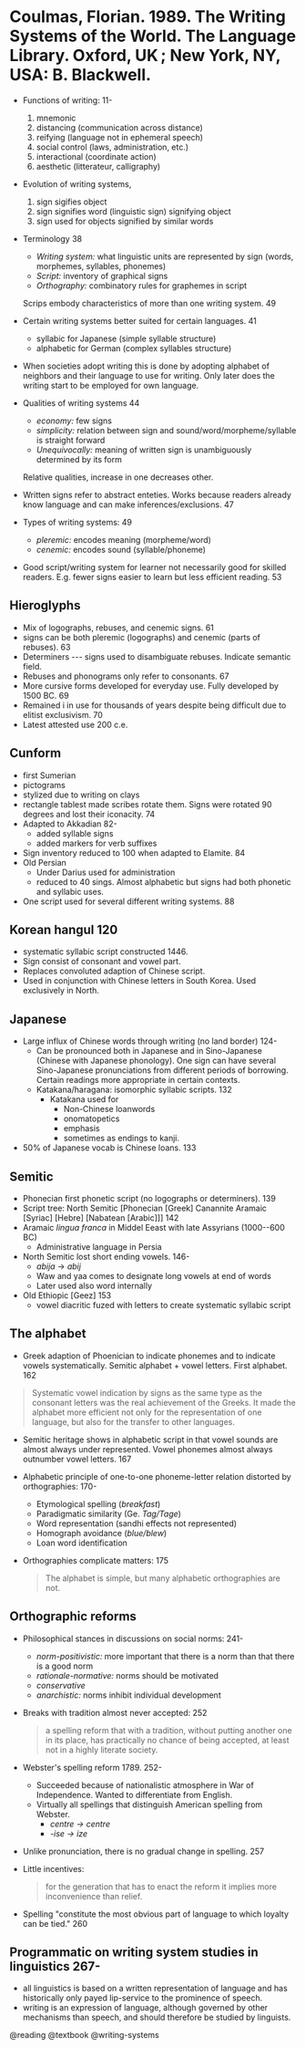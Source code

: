 # Coulmas, Florian. 1989. The Writing Systems of the World. The Language Library. Oxford, UK ; New York, NY, USA: B. Blackwell.

- Functions of writing: 11-
  1. mnemonic
  2. distancing (communication across distance)
  3. reifying (language not in ephemeral speech)
  4. social control (laws, administration, etc.)
  5. interactional (coordinate action)
  6. aesthetic (litterateur, calligraphy)

 - Evolution of writing systems,
   1. sign sigifies object
   2. sign signifies word (linguistic sign) signifying object
   3. sign used for objects signified by similar words

- Terminology 38
  - *Writing system:* what linguistic units are represented by sign (words, morphemes, syllables, phonemes)
  - *Script:* inventory of graphical signs 
  - *Orthography:* combinatory rules for graphemes in script

  Scrips embody characteristics of more than one writing system. 49 

- Certain writing systems better suited for certain languages. 41
  - syllabic for Japanese (simple syllable structure) 
  - alphabetic for German (complex syllables structure)

- When societies adopt writing this is done by adopting alphabet of neighbors and their language to use for writing. Only later does the writing start to be employed for own language.

- Qualities of writing systems 44
  - *economy:* few signs
  - *simplicity:* relation between sign and sound/word/morpheme/syllable is straight forward
  - *Unequivocally:* meaning of written sign is unambiguously determined by its form

  Relative qualities, increase in one decreases other.

- Written signs refer to abstract enteties. Works because readers already know language and can make inferences/exclusions. 47

- Types of writing systems: 49
  - *pleremic:* encodes meaning (morpheme/word)
  - *cenemic:* encodes sound (syllable/phoneme)

- Good script/writing system for learner not necessarily good for skilled readers. E.g. fewer signs easier to learn but less efficient reading. 53

## Hieroglyphs

- Mix of logographs, rebuses, and cenemic signs. 61
- signs can be both pleremic (logographs) and cenemic (parts of rebuses). 63
- Determiners --- signs used to disambiguate rebuses. Indicate semantic field.
- Rebuses and phonograms only refer to consonants. 67
- More cursive forms developed for everyday use. Fully developed by 1500 BC. 69
- Remained i in use for thousands of years despite being difficult due to elitist exclusivism. 70
- Latest attested use 200 c.e.

## Cunform
- first Sumerian 
- pictograms
- stylized due to writing on clays
- rectangle tablest made scribes rotate them. Signs were rotated 90 degrees and lost their iconacity. 74
- Adapted to Akkadian 82-
  - added syllable signs
  - added markers for verb suffixes
- Sign inventory reduced to 100 when adapted to Elamite. 84
- Old Persian
  - Under Darius used for administration
  - reduced to 40 sings. Almost alphabetic but signs had both phonetic and syllabic uses.
- One script used for several different writing systems. 88


## Korean hangul 120

- systematic syllabic script constructed 1446.
- Sign consist of consonant and vowel part.
- Replaces convoluted adaption of Chinese script.
- Used in conjunction with Chinese letters in South Korea. Used exclusively in North.

## Japanese
- Large influx of Chinese words through writing (no land border) 124-
  - Can be pronounced both in Japanese and in Sino-Japanese (Chinese with Japanese phonology). One sign can have several Sino-Japanese pronunciations from different periods of borrowing. Certain readings more appropriate in certain contexts.
  - Katakana/haragana: isomorphic syllabic scripts. 132
    - Katakana used for
      - Non-Chinese loanwords
      - onomatopetics
      - emphasis
      - sometimes as endings to kanji.
- 50% of Japanese vocab is Chinese loans. 133

## Semitic
- Phonecian first phonetic script (no logographs or determiners). 139
- Script tree: North Semitic [Phonecian [Greek] Canannite Aramaic [Syriac] [Hebre] [Nabatean [Arabic]]] 142
- Aramaic *lingua franca* in Middel Eeast with late Assyrians (1000--600 BC)
  - Administrative language in Persia
- North Semitic lost short ending vowels. 146-
  - *abija* -> *abij*
  - Waw and yaa comes to designate long vowels at end of words
  - Later used also word internally
- Old Ethiopic [Geez] 153
  - vowel diacritic fuzed with letters to create systematic syllabic script

## The alphabet
- Greek adaption of Phoenician to indicate phonemes and to indicate vowels systematically. Semitic alphabet + vowel letters. First alphabet. 162

 > Systematic vowel indication by signs as the same type as the consonant letters was the real achievement of the Greeks. It made the alphabet more efficient not only for the representation of one language, but also for the transfer to other languages. 

- Semitic heritage shows in alphabetic script in that vowel sounds are almost always under represented. Vowel phonemes almost always outnumber vowel letters. 167
- Alphabetic principle of one-to-one phoneme-letter relation distorted by orthographies: 170-
  - Etymological spelling (*breakfast*)
  - Paradigmatic similarity (Ge. *Tag/Tage*)
  - Word representation (sandhi effects not represented)
  - Homograph avoidance (*blue/blew*)
  - Loan word identification
- Orthographies complicate matters: 175

  > The alphabet is simple, but many alphabetic orthographies are not.

## Orthographic reforms
- Philosophical stances in discussions on social norms: 241-
  - *norm-positivistic:* more important that there is a norm than that there is a good norm
  - *rationale-normative:* norms should be  motivated
  - *conservative*
  - *anarchistic:* norms inhibit individual development
- Breaks with tradition almost never accepted: 252

  > a spelling reform that with a tradition, without putting another one in its place, has practically no chance of being accepted, at least not in a highly literate society.

- Webster's spelling reform 1789. 252-
  - Succeeded because of nationalistic atmosphere in War of Independence. Wanted to differentiate from English.
  - Virtually all spellings that distinguish American spelling from Webster.
    - *centre -> centre*
    - *-ise -> ize*
- Unlike pronunciation, there is no gradual change in spelling. 257
- Little incentives:

  > for the generation that has to enact the reform it implies more inconvenience than relief.

- Spelling "constitute the most obvious part of language to which loyalty can be tied." 260

## Programmatic on writing system studies in linguistics 267-
- all linguistics is based on a written representation of language and has historically only payed lip-service to the prominence of speech.
- writing is an expression of language, although governed by other mechanisms than speech, and should therefore be studied by linguists.

@reading
@textbook
@writing-systems
